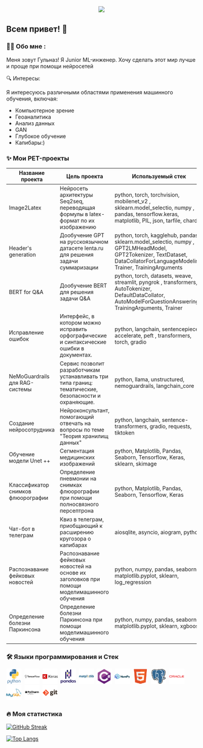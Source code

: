 <div id="header" align="center">
  <img src="https://i.giphy.com/media/v1.Y2lkPTc5MGI3NjExeTl6ODhoZnUzYmRsMHhkZmI0cXRlaTk2cDBia2lwdnhvM2czNG5kNyZlcD12MV9pbnRlcm5hbF9naWZfYnlfaWQmY3Q9Zw/ua7vVw9awZKWwLSYpW/giphy.gif" width="300"/>
</div>

## Всем привет! 👋
### :woman_technologist: Обо мне :
Меня зовут Гульназ!
Я Junior ML-инженер. Хочу сделать этот мир лучше и проще при помощи нейросетей

🔍 Интересы:

Я интересуюсь различными областями применения машинного обучения, включая:
* Компьютерное зрение  
* Геоаналитика 
* Анализ данных
* GAN
* Глубокое обучение
* Капибары:)

### :sparkles: Мои PET-проекты
 
 | Название проекта | Цель проекта | Используемый стек | Ссылка на репозиторий | 
| --- | --- |--- | --- |
| Image2Latex| Нейросеть архитектуры Seq2seq, переводящая формулы в latex-формат по их изображению| python, torch, torchvision, mobilenet_v2 , sklearn.model_selectio, numpy , pandas, tensorflow.keras, matplotlib, PIL, json, tarfile, chardet | https://github.com/GulnazaS/image2latex|
|Header's generation| Дообучение GPT на русскоязычном датасете lenta.ru для решения задачи суммаризации| python, torch, kagglehub, pandas , sklearn.model_selectio, numpy , GPT2LMHeadModel, GPT2Tokenizer, TextDataset, DataCollatorForLanguageModeling, Trainer, TrainingArguments|https://github.com/GulnazaS/Header-s-generation|
|BERT for Q&A| Дообучение BERT для решения задачи Q&A| python, torch, datasets, weave, streamlit, pyngrok , transformers, AutoTokenizer, DefaultDataCollator, AutoModelForQuestionAnswering, TrainingArguments, Trainer|https://github.com/GulnazaS/Q-A_BERT|
| Исправление ошибок| Интерфейс, в котором можно исправить орфографические и синтаксические ошибки в документах.| python, langchain, sentencepiece accelerate, peft , transformers, torch, gradio | https://github.com/GulnazaS/Deploy_model |
| NeMoGuardrails для RAG-системы| Сервис позволит разработчикам устанавливать три типа границ: тематические, безопасности и охраняющие.| python, llama, unstructured, nemoguardrails, langchain_core | https://github.com/GulnazaS/NeMoGuardrails-for-RAG-systems |
| Создание нейросотрудника| Нейроконсультант, помогающий отвечать на вопросы по теме "Теория хранилищ данных"| python, langchain, sentence-transformers, gradio, requests, tiktoken | https://github.com/GulnazaS/NeuroEmployee |
| Обучение модели Unet ++| Сегментация медицинских изображений | python, Matplotlib, Pandas, Seaborn, Tensorflow, Keras, sklearn, skimage | https://github.com/GulnazaS/Unet-learning |
| Классификатор снимков флюорографии | Определение пневмонии на снимках флюорографии при помощи полносвязного персептрона | python, Matplotlib, Pandas, Seaborn, Tensorflow, Keras |https://github.com/GulnazaS/test_case |
| Чат-бот в телеграм | Квиз в телеграм, приобщающий к расширению кругозора о капибарах | aiosqlite, asyncio, aiogram, python | https://github.com/GulnazaS/capy_bot/tree/master |
| Распознавание фейковых новостей | Распознавание фейковых новостей на основе их заголовков при помощи моделимашинного обучения | python, numpy, pandas, seaborn, matplotlib.pyplot, sklearn, log_regression | https://github.com/GulnazaS/Fake-or-real-news|
| Определение болезни Паркинсона |  Определение болезни Паркинсона при помощи моделимашинного обучения  | python, numpy, pandas, seaborn, matplotlib.pyplot, sklearn, xgboost | https://github.com/GulnazaS/parkinsons-disease-detector |
  
### :hammer_and_wrench: Языки программирования и Стек
<div>
  <img src="https://github.com/devicons/devicon/blob/master/icons/python/python-original-wordmark.svg" title="Python" alt="Python" width="40" height="40"/>&nbsp;
  <img src="https://github.com/devicons/devicon/blob/master/icons/tensorflow/tensorflow-line-wordmark.svg" title="Tensorflow" alt="Tensorflow" width="40" height="40"/>&nbsp;
  <img src="https://github.com/devicons/devicon/blob/master/icons/keras/keras-original-wordmark.svg" title="Keras" alt="Keras" width="40" height="40"/>&nbsp;
  <img src="https://github.com/devicons/devicon/blob/master/icons/pandas/pandas-original-wordmark.svg" title="Pandas" alt="Pandas" width="40" height="40"/>&nbsp;
  <img src="https://github.com/devicons/devicon/blob/master/icons/matplotlib/matplotlib-original-wordmark.svg" title="Matplotlib" alt="Matplotlib" width="40" height="40"/>&nbsp;
  <img src="https://github.com/devicons/devicon/blob/master/icons/csharp/csharp-original.svg" title="C#" alt="C# " width="40" height="40"/>&nbsp;
  <img src="https://github.com/devicons/devicon/blob/master/icons/numpy/numpy-original-wordmark.svg"  title="Numpy" alt="Numpy" width="40" height="40"/>&nbsp;
  <img src="https://github.com/devicons/devicon/blob/master/icons/html5/html5-original.svg" title="HTML5" alt="HTML" width="40" height="40"/>&nbsp;
  <img src="https://github.com/devicons/devicon/blob/master/icons/postgresql/postgresql-original.svg" title="Postgresql" alt="Postgresql" width="40" height="40"/>&nbsp;
  <img src="https://github.com/devicons/devicon/blob/master/icons/oracle/oracle-original.svg" title="Oracle" alt="Oracle" width="40" height="40"/>&nbsp;
  <img src="https://github.com/devicons/devicon/blob/master/icons/mysql/mysql-original-wordmark.svg" title="MySQL"  alt="MySQL" width="40" height="40"/>&nbsp;
  <img src="https://github.com/devicons/devicon/blob/master/icons/pycharm/pycharm-original-wordmark.svg" title="PyCharm" alt="PyCharm" width="40" height="40"/>&nbsp;
  <img src="https://github.com/devicons/devicon/blob/master/icons/git/git-original-wordmark.svg" title="Git" **alt="Git" width="40" height="40"/>
</div>

### :fire: Моя статистика
[![GitHub Streak](http://github-readme-streak-stats.herokuapp.com?user=GulnazaS&theme=light&background=000000)](https://git.io/streak-stats)

[![Top Langs](https://github-readme-stats.vercel.app/api/top-langs/?username=GulnazaS&layout=compact&theme=vision-friendly-dark)](https://github.com/anuraghazra/github-readme-stats)

